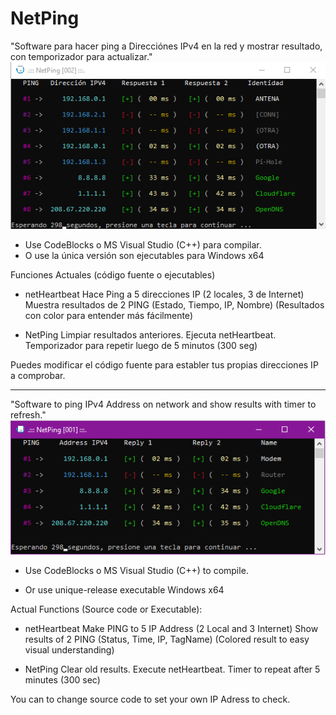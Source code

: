 # NetPing
"Software para hacer ping a Direcciónes IPv4 en la red y mostrar resultado, con temporizador para actualizar."
![Puedes hacerlo así](netPing.png)

- Use CodeBlocks o MS Visual Studio (C++) para compilar.
- O use la única versión son ejecutables para Windows x64

Funciones Actuales (código fuente o ejecutables)
* netHeartbeat
Hace Ping a 5 direcciones IP (2 locales, 3 de Internet)
Muestra resultados de 2 PING (Estado, Tiempo, IP, Nombre)
(Resultados con color para entender más fácilmente)

* NetPing
Limpiar resultados anteriores.
Ejecuta netHeartbeat.
Temporizador para repetir luego de 5 minutos (300 seg)

Puedes modificar el código fuente para establer tus propias direcciones IP a comprobar.

-------------------------------------------------------------
"Software to ping IPv4 Address on network and show results with timer to refresh."
![NetPing Unique Release](netPing-unique.png)

- Use CodeBlocks o MS Visual Studio (C++) to compile.

- Or use unique-release executable Windows x64

Actual Functions (Source code or Executable):
* netHeartbeat
Make PING to 5 IP Address (2 Local and 3 Internet)
Show results of 2 PING (Status, Time, IP, TagName)
(Colored result to easy visual understanding)

* NetPing
Clear old results.
Execute netHeartbeat.
Timer to repeat after 5 minutes (300 sec)

You can to change source code to set your own IP Adress to check.
